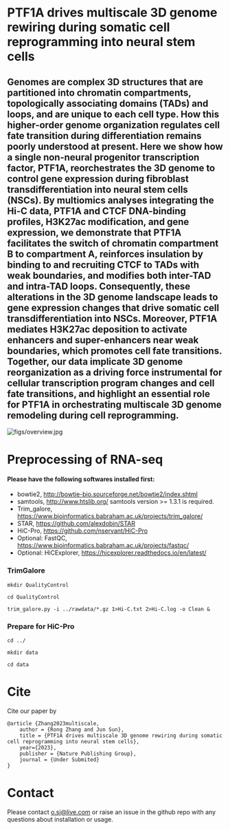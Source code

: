 
# PTF1A drives multiscale 3D genome rewiring during somatic cell reprogramming into neural stem cells

Genomes are complex 3D structures that are partitioned into chromatin compartments, topologically associating domains (TADs) and loops, and are unique to each cell type. How this higher-order genome organization regulates cell fate transition during differentiation remains poorly understood at present. Here we show how a single non-neural progenitor transcription factor, PTF1A, reorchestrates the 3D genome to control gene expression during fibroblast transdifferentiation into neural stem cells (NSCs). By multiomics analyses integrating the Hi-C data, PTF1A and CTCF DNA-binding profiles, H3K27ac modification, and gene expression, we demonstrate that PTF1A facilitates the switch of chromatin compartment B to compartment A, reinforces insulation by binding to and recruiting CTCF to TADs with weak boundaries, and modifies both inter-TAD and intra-TAD loops. Consequently, these alterations in the 3D genome landscape leads to gene expression changes that drive somatic cell transdifferentiation into NSCs. Moreover, PTF1A mediates H3K27ac deposition to activate enhancers and super-enhancers near weak boundaries, which promotes cell fate transitions. Together, our data implicate 3D genome reorganization as a driving force instrumental for cellular transcription program changes and cell fate transitions, and highlight an essential role for PTF1A in orchestrating multiscale 3D genome remodeling during cell reprogramming.
--------------------------

![figs/overview.jpg](https://github.com/jsun9003/PTF1A_analysis/blob/main/figs/overview.png)

# Preprocessing of RNA-seq

#### Please have the following softwares installed first:
- bowtie2, http://bowtie-bio.sourceforge.net/bowtie2/index.shtml
- samtools, http://www.htslib.org/
   samtools version >= 1.3.1 is required.
- Trim_galore, https://www.bioinformatics.babraham.ac.uk/projects/trim_galore/
- STAR, https://github.com/alexdobin/STAR
- HiC-Pro, https://github.com/nservant/HiC-Pro
- Optional: FastQC, https://www.bioinformatics.babraham.ac.uk/projects/fastqc/
- Optional: HiCExplorer, https://hicexplorer.readthedocs.io/en/latest/


### TrimGalore
`mkdir QualityControl`

`cd QualityControl`

`trim_galore.py -i ../rawdata/*.gz 1>Hi-C.txt 2>Hi-C.log -o Clean &`

### Prepare for HiC-Pro
`cd ../`

`mkdir data`

`cd data`

# Cite

Cite our paper by

```
@article {Zhang2023multiscale,
	author = {Rong Zhang and Jun Sun},
	title = {PTF1A drives multiscale 3D genome rewiring during somatic cell reprogramming into neural stem cells},
	year={2023},
	publisher = {Nature Publishing Group},
	journal = {Under Submited}
}
```



# Contact

Please contact o.sj@live.com or raise an issue in the github repo with any questions about installation or usage. 
